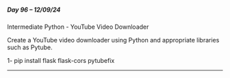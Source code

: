 ##### Day 96 – 12/09/24

Intermediate Python - YouTube Video Downloader

Create a YouTube video downloader using Python and appropriate libraries such as Pytube.

1- pip install flask flask-cors pytubefix

---